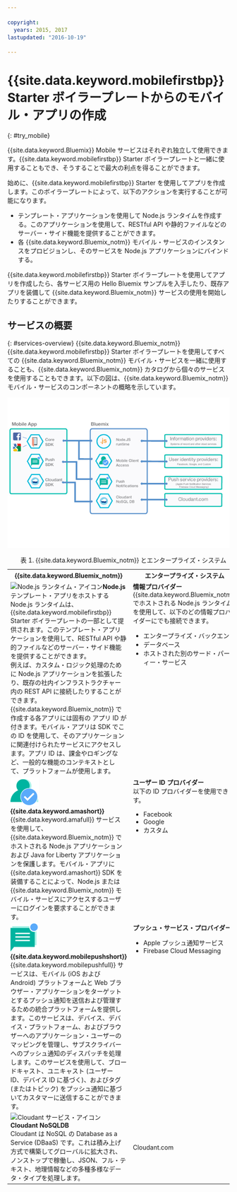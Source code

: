 ```yaml
---

copyright:
  years: 2015, 2017
lastupdated: "2016-10-19"

---
```


# {{site.data.keyword.mobilefirstbp}} Starter ボイラープレートからのモバイル・アプリの作成
{: #try_mobile}

{{site.data.keyword.Bluemix}} Mobile サービスはそれぞれ独立して使用できます。{{site.data.keyword.mobilefirstbp}} Starter ボイラープレートと一緒に使用することもでき、そうすることで最大の利点を得ることができます。

始めに、{{site.data.keyword.mobilefirstbp}} Starter を使用してアプリを作成します。このボイラープレートによって、以下のアクションを実行することが可能になります。

* テンプレート・アプリケーションを使用して Node.js ランタイムを作成する。このアプリケーションを使用して、RESTful API や静的ファイルなどのサーバー・サイド機能を提供することができます。<!-- You can read more about operating this application in the Developing Mobile Backend section.-->
* 各 {{site.data.keyword.Bluemix_notm}} モバイル・サービスのインスタンスをプロビジョンし、そのサービスを Node.js アプリケーションにバインドする。

<!--
<img src="images/mf_boiler_icon.png" alt="Bluemix mobile services" width="500"> {{site.data.keyword.mobilefirstbp}} Starter boilerplate
-->

{{site.data.keyword.mobilefirstbp}} Starter ボイラープレートを使用してアプリを作成したら、各サービス用の Hello Bluemix サンプルを入手したり、既存アプリを装備して {{site.data.keyword.Bluemix_notm}} サービスの使用を開始したりすることができます。


## サービスの概要
{: #services-overview}
{{site.data.keyword.Bluemix_notm}} {{site.data.keyword.mobilefirstbp}} Starter ボイラープレートを使用してすべての {{site.data.keyword.Bluemix_notm}} モバイル・サービスを一緒に使用することも、{{site.data.keyword.Bluemix_notm}} カタログから個々のサービスを使用することもできます。以下の図は、{{site.data.keyword.Bluemix_notm}} モバイル・サービスのコンポーネントの概略を示しています。

![{{site.data.keyword.Bluemix_notm}} モバイル・サービスのアーキテクチャー](images/bms_architecture.jpg)

<table summary="この表は、{{site.data.keyword.Bluemix_notm}} モバイル・サービスの説明を示します">
<caption>表 1. {{site.data.keyword.Bluemix_notm}} とエンタープライズ・システム</caption>
<th>{{site.data.keyword.Bluemix_notm}}</th>
<th>エンタープライズ・システム</th>
<tr>
<td> <img src="images/i_js_64.png" alt="Node.js ランタイム・アイコン"><b>Node.js</b> <br/> テンプレート・アプリをホストする Node.js ランタイムは、{{site.data.keyword.mobilefirstbp}} Starter ボイラープレートの一部として提供されます。このテンプレート・アプリケーションを使用して、RESTful API や静的ファイルなどのサーバー・サイド機能を提供することができます。
<br/>例えば、カスタム・ロジック処理のために Node.js アプリケーションを拡張したり、既存の社内インフラストラクチャー内の REST API に接続したりすることができます。{{site.data.keyword.Bluemix_notm}} で作成する各アプリには固有の アプリ ID が付きます。モバイル・アプリは SDK でこの ID を使用して、そのアプリケーションに関連付けられたサービスにアクセスします。アプリ ID は、課金やロギングなど、一般的な機能のコンテキストとして、プラットフォームが使用します。
<!--You can read more about operating this application in the "Developing Mobile Backend" section.--></td>
<td valign="top"><b>情報プロバイダー</b> <br/>{{site.data.keyword.Bluemix_notm}} でホストされる Node.js ランタイムを使用して、以下のどの情報プロバイダーにでも接続できます。
<ul>
	<li>エンタープライズ・バックエンド</li>
	<li>データベース</li>
	<li>ホストされた別のサード・パーティー・サービス</li>
</ul>
</td>
</tr>
<tr>
<td><img src="images/authentication_icon.png" alt="{{site.data.keyword.amashort}} サービス・アイコン"> <b>{{site.data.keyword.amashort}}</b><br/>{{site.data.keyword.amafull}} サービスを使用して、{{site.data.keyword.Bluemix_notm}} でホストされる Node.js アプリケーションおよび Java for Liberty アプリケーションを保護します。モバイル・アプリに {{site.data.keyword.amashort}} SDK を装備することによって、Node.js または {{site.data.keyword.Bluemix_notm}} モバイル・サービスにアクセスするユーザーにログインを要求することができます。<!-- In addition to security capabilities, {{site.data.keyword.amashort}} also gathers analytics data, so that you can monitor your mobile application performance and collect client logs and usage statistics.--> </td>
<td valign="top"><b>ユーザー ID プロバイダー</b> <br/>以下の ID プロバイダーを使用できます。<ul><li>Facebook</li><li>Google</li><li> カスタム</li></ul></td>
</tr>
<tr>
<td><img src="images/push_icon.png" alt="{{site.data.keyword.mobilepushshort}} サービス・アイコン"> <b>{{site.data.keyword.mobilepushshort}}</b><br/>{{site.data.keyword.mobilepushfull}} サービスは、モバイル (iOS および Android) プラットフォームと Web ブラウザー・アプリケーションをターゲットとするプッシュ通知を送信および管理するための統合プラットフォームを提供します。このサービスは、デバイス、デバイス・プラットフォーム、およびブラウザーへのアプリケーション・ユーザーのマッピングを管理し、サブスクライバーへのプッシュ通知のディスパッチを処理します。このサービスを使用して、ブロードキャスト、ユニキャスト (ユーザー ID、デバイス ID に基づく)、およびタグ (またはトピック) をプッシュ通知に基づいてカスタマーに送信することができます。</td>
<td valign="top"><b>プッシュ・サービス・プロバイダー</b><ul><li>Apple プッシュ通知サービス</li><li>Firebase Cloud Messaging</li></ul></td>
</tr>
<tr>
<td><img src="images/cloudant64.png" alt="Cloudant サービス・アイコン"><b>Cloudant NoSQLDB</b><br/> Cloudant は NoSQL の Database as a Service (DBaaS) です。これは積み上げ方式で構築してグローバルに拡大され、ノンストップで稼働し、JSON、フル・テキスト、地理情報などの多種多様なデータ・タイプを処理します。</td>
<td>Cloudant.com</td>
</tr>
</table>
